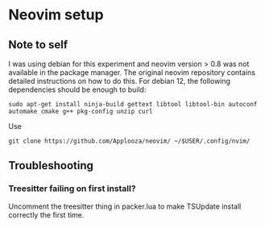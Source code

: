 # Neovim setup
## Note to self
I was using debian for this experiment and neovim version > 0.8 was not available in the package manager. The original neovim repository contains detailed instructions on how to do this. For debian 12, the following dependencies should be enough to build:
    
    sudo apt-get install ninja-build gettext libtool libtool-bin autoconf automake cmake g++ pkg-config unzip curl

Use

    git clone https://github.com/Applooza/neovim/ ~/$USER/.config/nvim/


## Troubleshooting
### Treesitter failing on first install?
Uncomment the treesitter thing in packer.lua to make TSUpdate install correctly the first time. 
